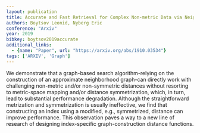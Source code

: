 ```yaml
---
layout: publication
title: Accurate and Fast Retrieval for Complex Non-metric Data via Neighborhood Graphs
authors: Boytsov Leonid, Nyberg Eric
conference: "Arxiv"
year: 2019
bibkey: boytsov2019accurate
additional_links:
  - {name: "Paper", url: "https://arxiv.org/abs/1910.03534"}
tags: ['ARXIV', 'Graph']
---
```

We demonstrate that a graph-based search algorithm-relying on the construction of an approximate neighborhood graph-can directly work with challenging non-metric and/or non-symmetric distances without resorting to metric-space mapping and/or distance symmetrization, which, in turn, lead to substantial performance degradation. Although the straightforward metrization and symmetrization is usually ineffective, we find that constructing an index using a modified, e.g., symmetrized, distance can improve performance. This observation paves a way to a new line of research of designing index-specific graph-construction distance functions.
